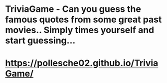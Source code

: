 # TriviaGame - Can you guess the famous quotes from some great past movies.. Simply times yourself and start guessing... 

# https://pollesche02.github.io/TriviaGame/
